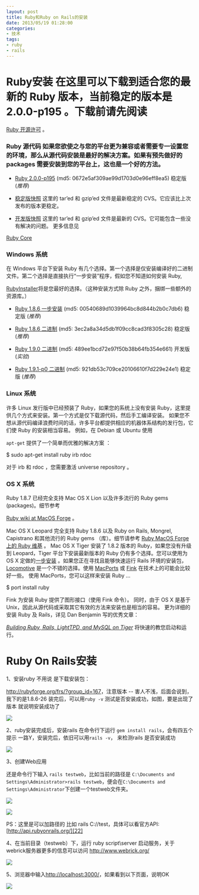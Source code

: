 ```yaml
---
layout: post
title: Ruby和Ruby on Rails的安装
date: 2013/05/19 01:28:00
categories: 
- 技术
tags: 
- ruby
- rails
---
```


# Ruby安装 在这里可以下载到适合您的最新的 Ruby 版本，当前稳定的版本是 2.0.0-p195 。下载前请先阅读 

[Ruby 开源许可][1] 。 

### Ruby 源代码 如果您欲使之与您的平台更为兼容或者需要专一设置您的环境，那么从源代码安装是最好的解决方案。如果有预先做好的 packages 需要安装到您的平台上，这也是一个好的方法。 

*   [Ruby 2.0.0-p195][2] (md5: 0672e5af309ae99d1703d0e96eff8ea5) 稳定版 (*推荐*)

*   [稳定版快照][3] 这里的 tar’ed 和 gzip’ed 文件是最新稳定的 CVS。它应该比上次发布的版本更稳定。

*   [开发版快照][4] 这里的 tar’ed 和 gzip’ed 文件是最新的 CVS。它可能包含一些没有解决的问题。 更多信息见 

[Ruby Core][5]

### Windows 系统

在 Windows 平台下安装 Ruby 有几个选择。第一个选择是仅安装编译好的二进制文件。第二个选择是直接执行“一步安装”程序，假如您不知道如何安装 Ruby,

[RubyInstaller][6]将是您最好的选择。（这种安装方式除 Ruby 之外，捆绑一些额外的资源库。） 

*   [Ruby 1.8.6 一步安装][7] (md5: 00540689d1039964bc8d844b2b0c7db6) 稳定版 (*推荐*)

*   [Ruby 1.8.6 二进制][8] (md5: 3ec2a8a34d5db1f09cc8cad3f8305c28) 稳定版 (*推荐*)

*   [Ruby 1.9.0 二进制][9] (md5: 489ee1bcd72e97f50b38b64fb354e661) 开发版 (*实验*)

*   [Ruby 1.9.1-p0 二进制][10] (md5: 921db53c709ce20106610f7d229e24e1) 稳定版 (*推荐*)

### Linux 系统

许多 Linux 发行版中已经预装了 Ruby，如果您的系统上没有安装 Ruby，这里提供几个方式来安装。第一个方式是仅下载源代码，然后手工编译安装。 如果您不想从源代码编译浪费时间的话，许多平台都提供相应的机器体系结构的发行包，它们使 Ruby 的安装相当容易。 例如，在 Debian 或 Ubuntu 使用 

`apt-get` 提供了一个简单而优雅的解决方案 ：

   $ sudo apt-get install ruby irb rdoc

对于 irb 和 rdoc ，您需要激活 universe repository 。 

### OS X 系统

Ruby 1.8.7 已经完全支持 Mac OS X Lion 以及许多流行的 Ruby gems (packages)。细节参考 

[Ruby wiki at MacOS Forge][11] 。 

Mac OS X Leopard 完全支持 Ruby 1.8.6 以及 Ruby on Rails, Mongrel, Capistrano 和其他流行的 Ruby gems （库）。细节请参考 [Ruby MacOS Forge 上的 Ruby 维基][12] 。 Mac OS X Tiger 安装了 1.8.2 版本的 Ruby，如果您没有升级到 Leopard，Tiger 平台下安装最新版本的 Ruby 仍有多个选择。您可以使用为 OS X 定做的[一步安装][13] 。如果您正在寻找且能够快速运行 Rails 环境的安装包，[Locomotive][14] 是一个不错的选择。使用 [MacPorts][15] 或 [Fink][16] 在技术上的可能会比较好一些。 使用 MacPorts，您可以这样来安装 Ruby … 

   $ port install ruby

Fink 为安装 Ruby 提供了图形接口（使用 Fink 命令）。 同时，由于 OS X 是基于 Unix，因此从源代码或采取其它有效的方法来安装也是相当的容易。 更为详细的安装 Ruby 及 Rails，详见 Dan Benjamin 写的优秀文章： 

[*Building Ruby, Rails, LightTPD, and MySQL on Tiger*][17] 将快速的教您启动和运行。   

# Ruby On Rails安装 

1、安装ruby 不用说 是下载安装包：

<http://rubyforge.org/frs/?group_id=167>，注意版本 -- 害人不浅，后面会说到，我下的是1.8.6-26 装完后，可以用`ruby -v` 测试是否安装成功，如图，要是出现了版本 就说明安装成功了 

![][18] 

2、ruby安装完成后，安装rails 在命令行下运行 `gem install rails`，会有四五个提示 一路Y，安装完后，依旧可以用`rails -v`， 来检测rails 是否安装成功 

![][19] 

3、创建Web应用

还是命令行下输入 `rails testweb`，比如当前的路径是 `C:\Documents and Settings\Administrator>rails testweb`，便会在`C:\Documents and Settings\Administrator`下创建一个testweb文件夹。 

![][20]

![][21] 

PS：这里是可以加路径的 比如 rails C://test，具体可以看官方API:[http://api.rubyonrails.org/][22]

4、在当前目录（testweb）下，运行 ruby script\server 启动服务，关于webrick服务器更多的信息可以访问 <http://www.webrick.org/> 

![][23] 

5、浏览器中输入<http://localhost:3000/>，如果看到以下页面，说明OK 

![][24]

 [1]: http://www.ruby-lang.org/en/about/license.txt

 [2]: ftp://ftp.ruby-lang.org/pub/ruby/2.0/ruby-2.0.0-p195.tar.gz

 [3]: ftp://ftp.ruby-lang.org/pub/ruby/stable-snapshot.tar.gz

 [4]: ftp://ftp.ruby-lang.org/pub/ruby/snapshot.tar.gz

 [5]: http://www.ruby-lang.org/zh_cn/community/ruby-core/

 [6]: http://rubyinstaller.org/

 [7]: http://rubyforge.org/frs/download.php/29263/ruby186-26.exe

 [8]: ftp://ftp.ruby-lang.org/pub/ruby/binaries/mswin32/ruby-1.8.6-p111-i386-mswin32.zip

 [9]: ftp://ftp.ruby-lang.org/pub/ruby/binaries/mswin32/unstable/ruby-1.9.0-0-i386-mswin32.zip

 [10]: ftp://ftp.ruby-lang.org/pub/ruby/binaries/mswin32/ruby-1.9.1-p0-i386-mswin32.zip

 [11]: http://trac.macosforge.org/projects/ruby/wiki

 [12]: http://trac.macosforge.org/projects/ruby/wiki

 [13]: http://rubyosx.rubyforge.org/

 [14]: http://locomotive.raaum.org/

 [15]: http://www.macports.org/

 [16]: http://fink.sourceforge.net/

 [17]: http://hivelogic.com/articles/2005/12/01/ruby_rails_lighttpd_mysql_tiger

 [18]: http://ww4.sinaimg.cn/large/006tNc79gw1f512g5o2z7j30cq01w3yt

 [19]: http://ww4.sinaimg.cn/large/006tNc79gw1f512gcjzszj30br018jrc

 [20]: http://ww2.sinaimg.cn/large/006tNc79gw1f512gkr98nj30et0hsq5y

 [21]: http://ww1.sinaimg.cn/large/006tNc79gw1f512gs4bm4j30e40hyq6p

 [22]: http://api.rubyonrails.org/

 [23]: http://ww2.sinaimg.cn/large/006tNc79gw1f512h00glcj30hb04qq44

 [24]: http://ww4.sinaimg.cn/large/006tNc79gw1f512h6u9jcj30i80fp769
